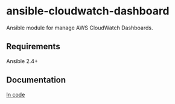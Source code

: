 # ansible-cloudwatch-dashboard

Ansible module for manage AWS CloudWatch Dashboards.

## Requirements

Ansible 2.4+

## Documentation

[In code](library/cloudwatch_dashboard.py)
